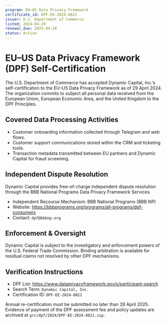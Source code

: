 ```yaml
---
program: EU–US Data Privacy Framework
certificate_id: DPF-EE-2024-8821
issuer: U.S. Department of Commerce
listed: 2024-04-29
renewal_due: 2025-04-28
status: Active
---
```


# EU–US Data Privacy Framework (DPF) Self-Certification

The U.S. Department of Commerce has accepted Dynamic Capital, Inc.’s
self-certification to the EU–US Data Privacy Framework as of 29 April 2024. The
organization commits to subject all personal data received from the European
Union, European Economic Area, and the United Kingdom to the DPF Principles.

## Covered Data Processing Activities

- Customer onboarding information collected through Telegram and web flows.
- Customer support communications stored within the CRM and ticketing tools.
- Transaction metadata transmitted between EU partners and Dynamic Capital for
  fraud screening.

## Independent Dispute Resolution

Dynamic Capital provides free-of-charge independent dispute resolution through
the BBB National Programs Data Privacy Framework Services.

- Independent Recourse Mechanism: BBB National Programs (BBB NP)
- Website: <https://bbbprograms.org/programs/all-programs/dpf-consumers>
- Contact: `dpf@bbbnp.org`

## Enforcement & Oversight

Dynamic Capital is subject to the investigatory and enforcement powers of the
U.S. Federal Trade Commission. Binding arbitration is available for residual
claims not resolved by other DPF mechanisms.

## Verification Instructions

- DPF List: <https://www.dataprivacyframework.gov/s/participant-search>
- Search Term: `Dynamic Capital, Inc.`
- Certification ID: `DPF-EE-2024-8821`

Annual re-certification must be submitted no later than 28 April 2025. Evidence
of payment of the DPF assessment fee and policy updates are archived at
`grc/dpf/2024/DPF-EE-2024-8821.zip`.
